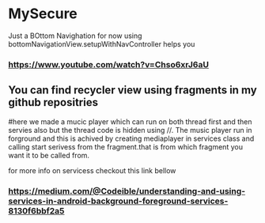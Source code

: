 # MySecure
Just a BOttom Navighation for now using bottomNavigationView.setupWithNavController
helps you
### https://www.youtube.com/watch?v=Chso6xrJ6aU

## You can find recycler view using fragments in my github repositries

#here we made a mucic player which can run on both thread first and then servies also but the thread code is hidden using //. The music player run in forground and this is achived by creating mediaplayer in services class and calling start serivess from the fragment.that is from which fragment you want it to be called from.

for more info on servicess checkout this link bellow
### https://medium.com/@Codeible/understanding-and-using-services-in-android-background-foreground-services-8130f6bbf2a5
